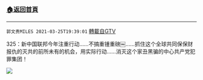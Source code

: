 ﻿###  [:house:返回首頁](https://github.com/ourhimalayas/txt)
---

`郭文贵MILES 2021-03-25T19:39:01` [轉載自GTV](https://gtv.org/web/#/UserInfo/5e596957357cc612d35a8044)

325：新中国联邦今年注重行动……不搞重锺重磅￼……抓住这个全球共同保保财报仇的灭共的前所未有的机会，用实际行动……消灭这个家丑黑骗的中心共产党犯罪集团！

[![](https://filegroup.gtv.org/cdn-cgi/image/width=600/https://filegroup.gtv.org/group7/web/20210325/19/39/0/86368d49a044350500a77ee71c77edaa.jpg)](https://filegroup.gtv.org/group7/web/20210325/19/38/0/bf32d61af4683ed9d068ab154ca7cdba.mp4)